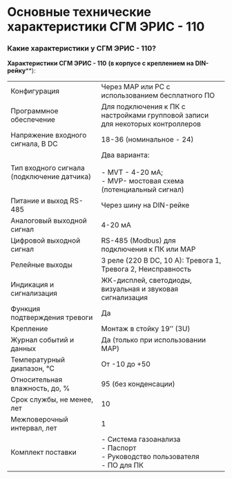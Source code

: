 # Основные технические характеристики СГМ ЭРИС - 110
### Какие характеристики у СГМ ЭРИС - 110?

**Характеристики СГМ ЭРИС - 110**
**(в корпусе с креплением на DIN-рейку****):

|                                            |                                                                                       |
| ------------------------------------------ | ------------------------------------------------------------------------------------- |
| Конфигурация                               | Через MAP или PC с использованием бесплатного ПО                                      |
| Программное обеспечение                    | Для подключения к ПК с настройками групповой записи для некоторых контроллеров        |
| Напряжение входного сигнала, В DC          | 18-36 (номинальное - 24)                                                              |
| Тип входного сигнала (подключение датчика) | Два варианта:<br><br>- MVT - 4-20 мА;<br>- MVP- мостовая схема (потенциальный сигнал) |
| Питание и выход RS-485                     | Через шину на DIN-рейке                                                               |
| Аналоговый выходной сигнал                 | 4-20 мА                                                                               |
| Цифровой выходной сигнал                   | RS-485 (Modbus) для подключения к ПК или МАР                                          |
| Релейные выходы                            | 3 реле (220 В DC, 10 А): Тревога 1, Тревога 2, Неисправность                          |
| Индикация и сигнализация                   | ЖК-дисплей, светодиоды, визуальная и звуковая сигнализация                            |
| Функция подтверждения тревоги              | Да                                                                                    |
| Крепление                                  | Монтаж в стойку 19’’ (3U)                                                             |
| Журнал событий и данных                    | Да (только при использовании MAP)                                                     |
| Температурный диапазон, °C                 | От -10 до +50                                                                         |
| Относительная влажность, до, %             | 95 (без конденсации)                                                                  |
| Срок службы, не менее, лет                 | 10                                                                                    |
| Межповерочный интервал, лет                | 1                                                                                     |
| Комплект поставки                          | - Система газоанализа<br>- Паспорт<br>- Руководство пользователя<br>- ПО для ПК       |